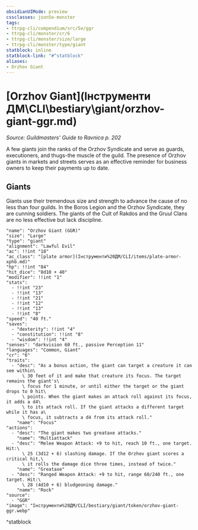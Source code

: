 ```yaml
---
obsidianUIMode: preview
cssclasses: json5e-monster
tags:
- ttrpg-cli/compendium/src/5e/ggr
- ttrpg-cli/monster/cr/6
- ttrpg-cli/monster/size/large
- ttrpg-cli/monster/type/giant
statblock: inline
statblock-link: "#^statblock"
aliases:
- Orzhov Giant
---
```

# [Orzhov Giant](Інструменти ДМ\CLI\bestiary\giant/orzhov-giant-ggr.md)
*Source: Guildmasters' Guide to Ravnica p. 202*  

A few giants join the ranks of the Orzhov Syndicate and serve as guards, executioners, and thugs-the muscle of the guild. The presence of Orzhov giants in markets and streets serves as an effective reminder for business owners to keep their payments up to date.

## Giants

Giants use their tremendous size and strength to advance the cause of no less than four guilds. In the Boros Legion and the Orzhov Syndicate, they are cunning soldiers. The giants of the Cult of Rakdos and the Gruul Clans are no less effective but lack discipline.

```statblock
"name": "Orzhov Giant (GGR)"
"size": "Large"
"type": "giant"
"alignment": "Lawful Evil"
"ac": !!int "18"
"ac_class": "[plate armor](Інструменти%20ДМ/CLI/items/plate-armor-xphb.md)"
"hp": !!int "84"
"hit_dice": "8d10 + 40"
"modifier": !!int "1"
"stats":
  - !!int "23"
  - !!int "13"
  - !!int "21"
  - !!int "12"
  - !!int "13"
  - !!int "8"
"speed": "40 ft."
"saves":
  - "dexterity": !!int "4"
  - "constitution": !!int "8"
  - "wisdom": !!int "4"
"senses": "darkvision 60 ft., passive Perception 11"
"languages": "Common, Giant"
"cr": "6"
"traits":
  - "desc": "As a bonus action, the giant can target a creature it can see within\
      \ 30 feet of it and make that creature its focus. The target remains the giant's\
      \ focus for 1 minute, or until either the target or the giant drops to 0 hit\
      \ points. When the giant makes an attack roll against its focus, it adds a d4\
      \ to its attack roll. If the giant attacks a different target while it has a\
      \ focus, it subtracts a d4 from its attack roll."
    "name": "Focus"
"actions":
  - "desc": "The giant makes two greataxe attacks."
    "name": "Multiattack"
  - "desc": "Melee Weapon Attack: +9 to hit, reach 10 ft., one target. Hit:\
      \ 25 (3d12 + 6) slashing damage. If the Orzhov giant scores a critical hit,\
      \ it rolls the damage dice three times, instead of twice."
    "name": "Greataxe"
  - "desc": "Ranged Weapon Attack: +9 to hit, range 60/240 ft., one target. Hit:\
      \ 28 (4d10 + 6) bludgeoning damage."
    "name": "Rock"
"source":
  - "GGR"
"image": "Інструменти%20ДМ/CLI/bestiary/giant/token/orzhov-giant-ggr.webp"
```
^statblock